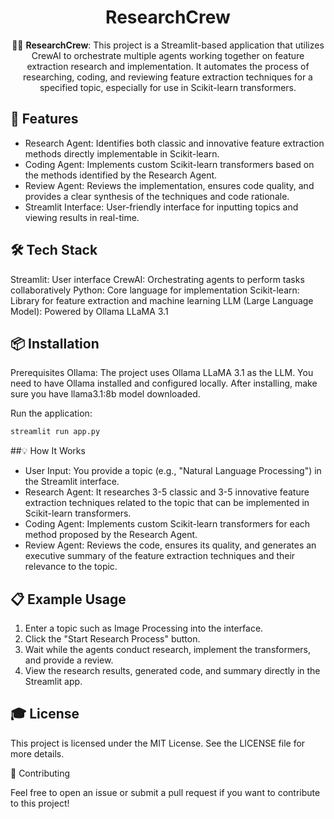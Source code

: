 <div align="center">

# **ResearchCrew**

🤖🧠 **ResearchCrew**: This project is a Streamlit-based application that utilizes CrewAI to orchestrate multiple agents working together on feature extraction research and implementation. It automates the process of researching, coding, and reviewing feature extraction techniques for a specified topic, especially for use in Scikit-learn transformers.

</div>

## 🚀 Features

- Research Agent: Identifies both classic and innovative feature extraction methods directly implementable in Scikit-learn.
- Coding Agent: Implements custom Scikit-learn transformers based on the methods identified by the Research Agent.
- Review Agent: Reviews the implementation, ensures code quality, and provides a clear synthesis of the techniques and code rationale.
- Streamlit Interface: User-friendly interface for inputting topics and viewing results in real-time.

## 🛠️ Tech Stack

Streamlit: User interface
CrewAI: Orchestrating agents to perform tasks collaboratively
Python: Core language for implementation
Scikit-learn: Library for feature extraction and machine learning
LLM (Large Language Model): Powered by Ollama LLaMA 3.1

## 📦 Installation

Prerequisites
Ollama: The project uses Ollama LLaMA 3.1 as the LLM. You need to have Ollama installed and configured locally. After installing, make sure you have llama3.1:8b model downloaded.

Run the application:

```bash
streamlit run app.py
```

##💡 How It Works

- User Input: You provide a topic (e.g., "Natural Language Processing") in the Streamlit interface.
- Research Agent: It researches 3-5 classic and 3-5 innovative feature extraction techniques related to the topic that can be implemented in Scikit-learn transformers.
- Coding Agent: Implements custom Scikit-learn transformers for each method proposed by the Research Agent.
- Review Agent: Reviews the code, ensures its quality, and generates an executive summary of the feature extraction techniques and their relevance to the topic.

## 📋 Example Usage

1. Enter a topic such as Image Processing into the interface.
2. Click the "Start Research Process" button.
3. Wait while the agents conduct research, implement the transformers, and provide a review.
4. View the research results, generated code, and summary directly in the Streamlit app.

## 🎓 License

This project is licensed under the MIT License. See the LICENSE file for more details.

🤝 Contributing

Feel free to open an issue or submit a pull request if you want to contribute to this project!
